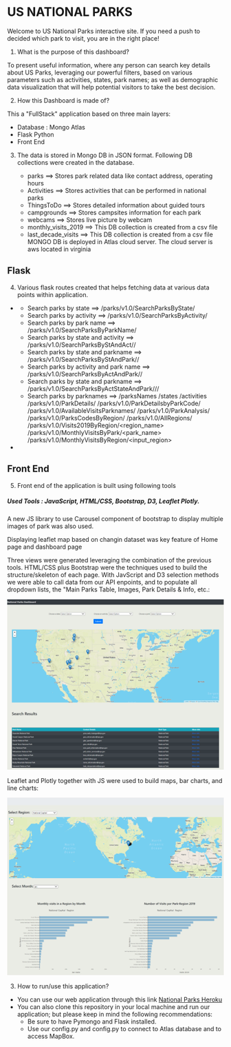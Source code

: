 # US NATIONAL PARKS

Welcome to US National Parks interactive site. If you need a push to decided which park to visit, you are in the right place!

1. What is the purpose of this dashboard?

To present useful information, where any person can search key details about US Parks, leveraging our powerful filters, based on various parameters such as activities, states, park names; as well as demographic data visualization that will help potential visitors to take the best decision.

2. How this Dashboard is made of?

This a "FullStack" application based on three main layers:

- Database : Mongo Atlas
- Flask Python
- Front End

3. The data is stored in Mongo DB in JSON format. Following DB collections were created in the database.

    - parks ==> Stores park related data like contact address, operating hours
    - Activities ==> Stores activities that can be performed in national parks
    - ThingsToDo ==> Stores detailed information about guided tours
    - campgrounds ==> Stores campsites information for each park
    - webcams ==> Stores live picture by webcam
    - monthly_visits_2019 ==> This DB collection is created from a csv file
    - last_decade_visits  ==> This DB collection is created from a csv file
MONGO DB is deployed in Atlas cloud server. The cloud server is aws located in virginia
## Flask

4. Various flask routes created that helps fetching data at various data points within application.
  - 
      - Search parks by state ==> /parks/v1.0/SearchParksByState/<state>
      - Search parks by activity ==> /parks/v1.0/SearchParksByActivity/<activity>
      - Search parks by park name ==> /parks/v1.0/SearchParksByParkName/<parkname>
      - Search parks by state and activity ==> /parks/v1.0/SearchParksByStAndAct/<state>/<activity>
      - Search parks by state and parkname ==> /parks/v1.0/SearchParksByStAndPark/<state>/<parkname>
      - Search parks by activity and park name ==> /parks/v1.0/SearchParksByActAndPark/<activity>/<parkname>
      - Search parks by state and parkname ==> /parks/v1.0/SearchParksByActStateAndPark/<activity>/<state>/<parkname>
      - Search parks by parknames ==> /parksNames
/states
/activities
/parks/v1.0/ParkDetails/<parkcode>
/parks/v1.0/ParkDetailsbyParkCode/<parkcode>
/parks/v1.0/AvailableVisitsParknames/
/parks/v1.0/ParkAnalysis/
/parks/v1.0/ParksCodesByRegion/<region>
/parks/v1.0/AllRegions/
/parks/v1.0/Visits2019ByRegion/<region_name>
/parks/v1.0/MonthlyVisitsByPark/<park_name>
/parks/v1.0/MonthlyVisitsByRegion/<input_region>
  - 

## Front End
5. Front end of the application is built using following tools

##### Used Tools : JavaScript, HTML/CSS, Bootstrap, D3, Leaflet Plotly.
A new JS library to use Carousel component of bootstrap to display multiple images of park was also used.

Displaying leaflet map based on changin dataset was key feature of Home page and dashboard page


Three views were generated leveraging the combination of the previous tools. HTML/CSS plus Bootstrap were the techniques used to build the structure/skeleton of each page.
With JavScript and D3 selection methods we were able to call data from our API enpoints, and to populate all dropdown lists, the "Main Parks Table, Images, Park Details & Info, etc.:

![NationalParks](Images/FirstView.PNG)

Leaflet and Plotly together with JS were used to build maps, bar charts, and line charts:

![NationalParks](Images/ThirdView.PNG)

3. How to run/use this application?

* You can use our web application through this link [National Parks Heroku](https://nationalparksdashboard.herokuapp.com/)
* You can also clone this repository in your local machine and run our application; but please keep in mind the following recommendations:
  - Be sure to have Pymongo and Flask installed.
  - Use our config.py and config.py to connect to Atlas database and to access MapBox.
